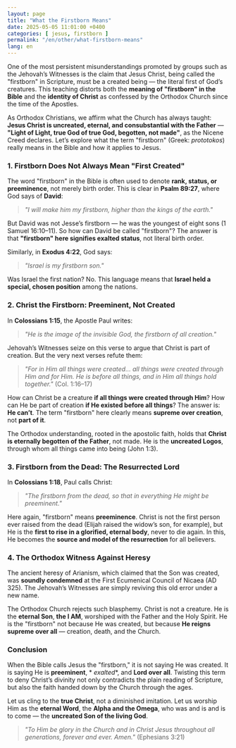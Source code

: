 ```yaml
---
layout: page
title: "What the Firstborn Means"
date: 2025-05-05 11:01:00 +0400
categories: [ jesus, firstborn ]
permalink: "/en/other/what-firstborn-means"
lang: en
---
```


One of the most persistent misunderstandings promoted by groups such as the Jehovah’s Witnesses is the claim that Jesus
Christ, being called the "firstborn" in Scripture, must be a created being — the literal first of God’s creatures. This
teaching distorts both the **meaning of "firstborn" in the Bible** and the **identity of Christ** as confessed by the
Orthodox Church since the time of the Apostles.

As Orthodox Christians, we affirm what the Church has always taught: **Jesus Christ is uncreated, eternal, and
consubstantial with the Father** — **"Light of Light, true God of true God, begotten, not made"**, as the Nicene Creed
declares. Let’s explore what the term "firstborn" (Greek: *prototokos*) really means in the Bible and how it applies to
Jesus.

<!--more-->

### **1. Firstborn Does Not Always Mean "First Created"**

The word "firstborn" in the Bible is often used to denote **rank, status, or preeminence**, not merely birth order. This
is clear in **Psalm 89:27**, where God says of **David**:

> *"I will make him my firstborn, higher than the kings of the earth."*

But David was not Jesse’s firstborn — he was the youngest of eight sons (1 Samuel 16:10–11). So how can David be called
"firstborn"? The answer is that **"firstborn" here signifies exalted status**, not literal birth order.

Similarly, in **Exodus 4:22**, God says:

> *"Israel is my firstborn son."*

Was Israel the first nation? No. This language means that **Israel held a special, chosen position** among the nations.

### **2. Christ the Firstborn: Preeminent, Not Created**

In **Colossians 1:15**, the Apostle Paul writes:

> *"He is the image of the invisible God, the firstborn of all creation."*

Jehovah’s Witnesses seize on this verse to argue that Christ is part of creation. But the very next verses refute them:

> *"For in Him all things were created… all things were created through Him and for Him. He is before all things, and in
Him all things hold together."* (Col. 1:16–17)

How can Christ be a creature **if all things were created through Him**? How can He be part of creation **if He existed
before all things**? The answer is: **He can’t**. The term "firstborn" here clearly means **supreme over creation**, not
**part of it**.

The Orthodox understanding, rooted in the apostolic faith, holds that **Christ is eternally begotten of the Father**,
not made. He is the **uncreated Logos**, through whom all things came into being (John 1:3).

### **3. Firstborn from the Dead: The Resurrected Lord**

In **Colossians 1:18**, Paul calls Christ:

> *"The firstborn from the dead, so that in everything He might be preeminent."*

Here again, "firstborn" means **preeminence**. Christ is not the first person ever raised from the dead (Elijah raised
the widow’s son, for example), but He is the **first to rise in a glorified, eternal body**, never to die again. In
this, He becomes the **source and model of the resurrection** for all believers.

### **4. The Orthodox Witness Against Heresy**

The ancient heresy of Arianism, which claimed that the Son was created, was **soundly condemned** at the First
Ecumenical Council of Nicaea (AD 325). The Jehovah’s Witnesses are simply reviving this old error under a new name.

The Orthodox Church rejects such blasphemy. Christ is not a creature. He is the **eternal Son**, **the I AM**, worshiped
with the Father and the Holy Spirit. He is the "firstborn" not because He was created, but because **He reigns supreme
over all** — creation, death, and the Church.

### **Conclusion**

When the Bible calls Jesus the "firstborn," it is not saying He was created. It is saying He is **preeminent**, *
*exalted**, and **Lord over all**. Twisting this term to deny Christ’s divinity not only contradicts the plain reading
of Scripture, but also the faith handed down by the Church through the ages.

Let us cling to the **true Christ**, not a diminished imitation. Let us worship Him as the **eternal Word**, the **Alpha
and the Omega**, who was and is and is to come — the **uncreated Son of the living God**.

> *"To Him be glory in the Church and in Christ Jesus throughout all generations, forever and ever. Amen."* (Ephesians
> 3:21)